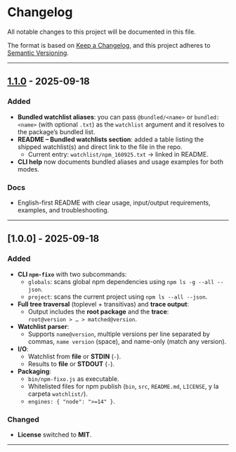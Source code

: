 # Changelog
All notable changes to this project will be documented in this file.

The format is based on [Keep a Changelog](https://keepachangelog.com/en/1.1.0/),
and this project adheres to [Semantic Versioning](https://semver.org/spec/v2.0.0.html).

---

## [1.1.0] - 2025-09-18
### Added
- **Bundled watchlist aliases**: you can pass `@bundled/<name>` or `bundled:<name>` (with optional `.txt`) as the `watchlist` argument and it resolves to the package’s bundled list.
- **README – Bundled watchlists section**: added a table listing the shipped watchlist(s) and direct link to the file in the repo.
  - Current entry: `watchlist/npm_160925.txt` → linked in README.
- **CLI help** now documents bundled aliases and usage examples for both modes.

### Docs
- English-first README with clear usage, input/output requirements, examples, and troubleshooting.

---

## [1.0.0] - 2025-09-18
### Added
- **CLI `npm-fixo`** with two subcommands:
  - `globals`: scans global npm dependencies using `npm ls -g --all --json`.
  - `project`: scans the current project using `npm ls --all --json`.
- **Full tree traversal** (toplevel + transitivas) and **trace output**:
  - Output includes the **root package** and the **trace**:  
    `root@version > … > matched@version`.
- **Watchlist parser**:
  - Supports `name@version`, multiple versions per line separated by commas, `name version` (space), and name-only (match any version).
- **I/O**:
  - Watchlist from **file** or **STDIN** (`-`).
  - Results to **file** or **STDOUT** (`-`).
- **Packaging**:
  - `bin/npm-fixo.js` as executable.
  - Whitelisted files for npm publish (`bin`, `src`, `README.md`, `LICENSE`, y la carpeta `watchlist/`).
  - `engines: { "node": ">=14" }`.

### Changed
- **License** switched to **MIT**.

---

[1.1.0]: https://github.com/dani-b-g/npm-fixo/compare/v1.0.0...v1.1.0